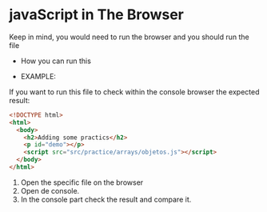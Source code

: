 # javaScript in The Browser

Keep in mind, you would need to run the browser and you should run the file

- How you can run this

- EXAMPLE:

If you want to run this file to check within the console browser the expected result:

```html
<!DOCTYPE html>
<html>
  <body>
    <h2>Adding some practics</h2>
    <p id="demo"></p>
    <script src="src/practice/arrays/objetos.js"></script>
  </body>
</html>
```

1. Open the specific file on the browser
2. Open de console.
3. In the console part check the result and compare it.
